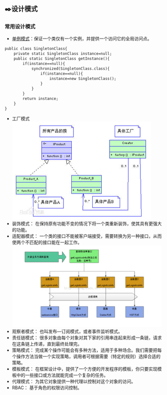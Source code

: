 ## ✒️设计模式

### 常用设计模式
+ [单例模式](/Interview-.NET/Subject/设计模式/Singleton.cs)：保证一个类仅有一个实例，并提供一个访问它的全局访问点。
```
public class SingletonClass{
    private static SingletonClass instance=null;
    public static SingletonClass getInstance(){
        if(instance==null){
            synchronized(SingletonClass.class){
                if(instance==null){
                    instance=new SingletonClass();
                }
            }
        }
        return instance;
    }
}
```
+ 工厂模式  
![工厂模式](https://raw.githubusercontent.com/aalansehaiyang/technology-talk/master/basic-knowledge/img/10.jpg)
+ 装饰模式：
在保持原有功能不变的情况下将一个类重新装饰，使其具有更强大的功能。
+ 适配器模式：
一个类的接口不能被客户端接受，需要转换为另一种接口，从而使两个不匹配的接口能在一起工作。  
![适配器模式](https://raw.githubusercontent.com/aalansehaiyang/technology-talk/master/basic-knowledge/img/5.png)
+ 观察者模式：
也叫发布—订阅模式，或者事件监听模式。
+ 责任链模式：
很多对象由每个对象对其下家的引用串连起来形成一条链，请求在这条链上传递，直到最终处理完。
+ 策略模式：
完成某个操作可能会有多种方法，适用于多种场合。我们需要把每个操作方法当做一个实现策略，调用者可根据需要（特定的规则）选择合适的策略。
+ 模板模式：
在框架设计中，提供了一个方便的开发程序的模板，你只要实现模板中的一些接口或方法就能完成一个复杂的任务。
+ 代理模式：
为其它对象提供一种代理以控制对这个对象的访问。
+ RBAC：
基于角色的权限访问控制。
